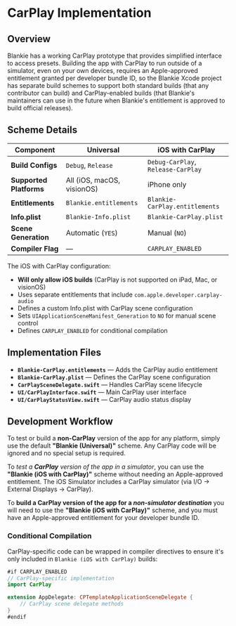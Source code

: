 # CarPlay Implementation

## Overview

Blankie has a working CarPlay prototype that provides simplified interface to access presets. Building the app with CarPlay to run outside of a simulator, even on your own devices, requires an Apple-approved entitlement granted per developer bundle ID, so the Blankie Xcode project has separate build schemes to support both standard builds (that any contributor can build) and CarPlay-enabled builds (that Blankie's maintainers can use in the future when Blankie's entitlement is approved to build official releases).

## Scheme Details

| Component | Universal | iOS with CarPlay |
|-----------|---------------|---------------|
| **Build Configs** | `Debug`, `Release` | `Debug-CarPlay`, `Release-CarPlay` |
| **Supported Platforms** | All (iOS, macOS, visionOS) | iPhone only |
| **Entitlements** | `Blankie.entitlements` | `Blankie-CarPlay.entitlements` |
| **Info.plist** | `Blankie-Info.plist` | `Blankie-CarPlay.plist` |
| **Scene Generation** | Automatic (`YES`) | Manual (`NO`) |
| **Compiler Flag** | — | `CARPLAY_ENABLED` |

The iOS with CarPlay configuration:

- **Will only allow iOS builds** (CarPlay is not supported on iPad, Mac, or visionOS)
- Uses separate entitlements that include `com.apple.developer.carplay-audio`
- Defines a custom Info.plist with CarPlay scene configuration
- Sets `UIApplicationSceneManifest_Generation` to `NO` for manual scene control
- Defines `CARPLAY_ENABLED` for conditional compilation

## Implementation Files

- **`Blankie-CarPlay.entitlements`** — Adds the CarPlay audio entitlement
- **`Blankie-CarPlay.plist`** — Defines the CarPlay scene configuration
- **`CarPlaySceneDelegate.swift`** — Handles CarPlay scene lifecycle
- **`UI/CarPlayInterface.swift`** — Main CarPlay user interface
- **`UI/CarPlayStatusView.swift`** — CarPlay audio status display

## Development Workflow

To test or build a **non-CarPlay** version of the app for any platform, simply use the default **"Blankie (Universal)"** scheme. Any CarPlay code will be ignored and no special setup is required.

To *test a **CarPlay** version of the app in a simulator*, you can use the **"Blankie (iOS with CarPlay)"** scheme without needing an Apple-approved entitlement. The iOS Simulator includes a CarPlay simulator (via I/O → External Displays → CarPlay).

To **build a CarPlay version of the app for a *non-simulator destination*** you will need to use the **"Blankie (iOS with CarPlay)"** scheme, and you must have an Apple-approved entitlement for your developer bundle ID.

### Conditional Compilation

CarPlay-specific code can be wrapped in compiler directives to ensure it's only included in `Blankie (iOS with CarPlay)` builds:

```swift
#if CARPLAY_ENABLED
// CarPlay-specific implementation
import CarPlay

extension AppDelegate: CPTemplateApplicationSceneDelegate {
    // CarPlay scene delegate methods
}
#endif
```

